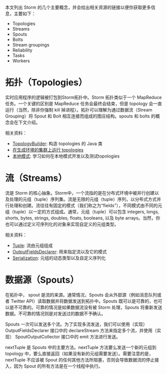 本文列出 Storm 的几个主要概念，并会给出相关资源的链接以便你获取更多信息，主要如下：
* Topologies
* Streams
* Spouts
* Bolts
* Stream groupings
* Reliability
* Tasks
* Workers



# 拓扑（Topologies）
实时应用程序的逻辑被打包到Storm拓扑中。Storm 拓扑类似于一个 MapReduce 任务。一个关键的区别是 MapReduce 任务会最终会结束，但是 topology 会一直运行（当然，除非你强制 kill 掉进程）。拓扑可以理解为通过数据流（Stream Grouping）将 Spout 和 Bolt 相互连接而组成的图庄结构。spouts 和 bolts 的概念会在下文介绍。

相关资料：
* [TopologyBuilder][1]: 构造 topologies 的 Java 类
* [在生成环境的集群上运行 topologies][2]
* [本地模式][3]: 学习如何在本地模式开发以及测试topologies

# 流（Streams）
流是 Storm 的核心抽象。Storm中，一个流指的是在分布式环境中被并行创建以及处理的元组（tuple）序列集。流是无限的元组（tuple）序列，以分布式方式并行处理和创建。流往往有固定的模式（我们称之为“fields”），不同模式由不同的元组（tuple）以一定的方式组成。通常，元组（tuple）可以包含 integers, longs, shorts, bytes, strings, doubles, floats, booleans, 以及 byte arrays。当然，你也可以通过定义可序列化的对象来实现自定义的元组类型。

相关资料：
* [Tuple][4]: 流由元组组成
* [OutputFieldsDeclarer][5]: 用来指定流以及它的模式
* [Serialization][6]: 元组的动态类型以及自定义序列化

# 数据源（Spouts）
在拓扑中， spout 是流的来源。通常情况，Spouts 会从外部源（例如消息队列或者 Twitter API）读取数据并将数据发送到拓扑中。Spouts 既可以是可靠的，也可以是不可靠的。可靠的情况是如果数据流没有被 Storm 处理，Spouts 将重新发送数据。不可靠的情况则是对发送过的数据不予确认。

Spouts 一次可以发送多个流。为了实现多流发送，我们可以使用（实现）  OutputFieldsDeclarer 接口中的 declareStream 方法来指定多个流，并使用（实现）  SpoutOutputCollector 接口中的 emit 方法进行发送。

nextTuple 是 Spouts 中的主要方法。nextTuple 方法要么发送一个新的元组到 topology 中，要么直接返回（如果没有新的元组需要发送）。需要注意的是，nextTuple 不应该被 Spout 的任何其他方法所阻塞，否则会导致数据流的停止接入，因为 Spout 的所有方法是在一个线程中执行。




[1]: http://storm.apache.org/releases/1.0.6/javadocs/org/apache/storm/topology/TopologyBuilder.html
[2]: http://storm.apache.org/releases/1.0.6/Running-topologies-on-a-production-cluster.html
[3]: http://storm.apache.org/releases/1.0.6/Local-mode.html
[4]: http://storm.apache.org/releases/1.0.6/javadocs/org/apache/storm/tuple/Tuple.html
[5]: http://storm.apache.org/releases/1.0.6/javadocs/org/apache/storm/topology/OutputFieldsDeclarer.html
[6]: http://storm.apache.org/releases/1.0.6/Serialization.html


